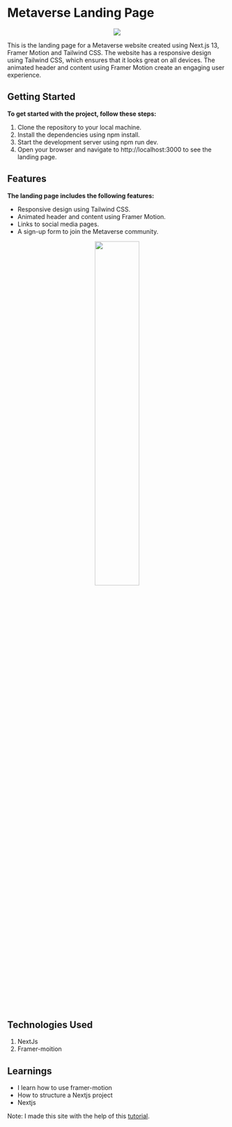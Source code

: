 # Metaverse Landing Page

<p align="center">
<img src="https://user-images.githubusercontent.com/80589780/233841922-3863ce89-42a4-4cb4-8c49-18802fafd462.png">
</p>

This is the landing page for a Metaverse website created using Next.js 13, Framer Motion and Tailwind CSS. The website has a responsive design using Tailwind CSS, which ensures that it looks great on all devices. The animated header and content using Framer Motion create an engaging user experience.

## Getting Started
**To get started with the project, follow these steps:**
1. Clone the repository to your local machine.
2. Install the dependencies using npm install.
3. Start the development server using npm run dev.
4. Open your browser and navigate to http://localhost:3000 to see the landing page.

## Features
**The landing page includes the following features:**
- Responsive design using Tailwind CSS.
- Animated header and content using Framer Motion.
- Links to social media pages.
- A sign-up form to join the Metaverse community.

<p align="center"> <img src="https://user-images.githubusercontent.com/80589780/233842152-12920804-01cb-463e-abdb-fa8929355d8a.png" width="45%" height="45%"> </p>

## Technologies Used
1. NextJs
2. Framer-moition

## Learnings
- I learn how to use framer-motion
- How to structure a Nextjs project
- Nextjs 

Note: I made this site with the help of this [tutorial](https://youtu.be/ugCN_gynFYw).
